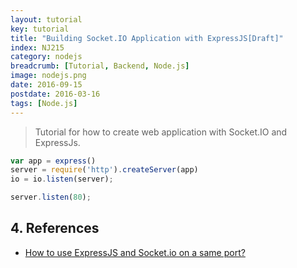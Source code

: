 ```yaml
---
layout: tutorial
key: tutorial
title: "Building Socket.IO Application with ExpressJS[Draft]"
index: NJ215
category: nodejs
breadcrumb: [Tutorial, Backend, Node.js]
image: nodejs.png
date: 2016-09-15
postdate: 2016-03-16
tags: [Node.js]
---
```


> Tutorial for how to create web application with Socket.IO and ExpressJs.

```javascript
var app = express()
server = require('http').createServer(app)
io = io.listen(server);

server.listen(80);
```

## 4. References
* [How to use ExpressJS and Socket.io on a same port?](https://stackoverflow.com/questions/12235406/how-to-use-expressjs-and-socket-io-on-a-same-port)
